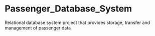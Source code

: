 # Passenger_Database_System
 Relational database system project that provides storage, transfer and management of passenger data

